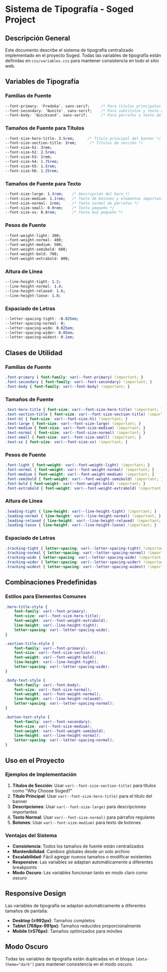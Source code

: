# Sistema de Tipografía - Soged Project

## Descripción General

Este documento describe el sistema de tipografía centralizado implementado en el proyecto Soged. Todas las variables de tipografía están definidas en `css/variables.css` para mantener consistencia en todo el sitio web.

## Variables de Tipografía

### Familias de Fuente

```css
--font-primary: 'Fredoka', sans-serif;     /* Para títulos principales */
--font-secondary: 'Nunito', sans-serif;    /* Para subtítulos y texto general */
--font-body: 'Quicksand', sans-serif;      /* Para párrafos y texto del cuerpo */
```

### Tamaños de Fuente para Títulos

```css
--font-size-hero-title: 3.5rem;      /* Título principal del banner */
--font-size-section-title: 3rem;      /* Títulos de sección */
--font-size-h1: 3rem;
--font-size-h2: 2.5rem;
--font-size-h3: 2rem;
--font-size-h4: 1.75rem;
--font-size-h5: 1.5rem;
--font-size-h6: 1.25rem;
```

### Tamaños de Fuente para Texto

```css
--font-size-large: 1.3rem;    /* Descripción del hero */
--font-size-medium: 1.1rem;   /* Texto de botones y elementos importantes */
--font-size-normal: 1rem;     /* Texto normal de párrafos */
--font-size-small: 0.9rem;    /* Texto pequeño */
--font-size-xs: 0.8rem;       /* Texto muy pequeño */
```

### Pesos de Fuente

```css
--font-weight-light: 300;
--font-weight-normal: 400;
--font-weight-medium: 500;
--font-weight-semibold: 600;
--font-weight-bold: 700;
--font-weight-extrabold: 800;
```

### Altura de Línea

```css
--line-height-tight: 1.2;
--line-height-normal: 1.4;
--line-height-relaxed: 1.6;
--line-height-loose: 1.8;
```

### Espaciado de Letras

```css
--letter-spacing-tight: -0.025em;
--letter-spacing-normal: 0;
--letter-spacing-wide: 0.025em;
--letter-spacing-wider: 0.05em;
--letter-spacing-widest: 0.1em;
```

## Clases de Utilidad

### Familias de Fuente
```css
.font-primary { font-family: var(--font-primary) !important; }
.font-secondary { font-family: var(--font-secondary) !important; }
.font-body { font-family: var(--font-body) !important; }
```

### Tamaños de Fuente
```css
.text-hero-title { font-size: var(--font-size-hero-title) !important; }
.text-section-title { font-size: var(--font-size-section-title) !important; }
.text-h1 { font-size: var(--font-size-h1) !important; }
.text-large { font-size: var(--font-size-large) !important; }
.text-medium { font-size: var(--font-size-medium) !important; }
.text-normal { font-size: var(--font-size-normal) !important; }
.text-small { font-size: var(--font-size-small) !important; }
.text-xs { font-size: var(--font-size-xs) !important; }
```

### Pesos de Fuente
```css
.font-light { font-weight: var(--font-weight-light) !important; }
.font-normal { font-weight: var(--font-weight-normal) !important; }
.font-medium { font-weight: var(--font-weight-medium) !important; }
.font-semibold { font-weight: var(--font-weight-semibold) !important; }
.font-bold { font-weight: var(--font-weight-bold) !important; }
.font-extrabold { font-weight: var(--font-weight-extrabold) !important; }
```

### Altura de Línea
```css
.leading-tight { line-height: var(--line-height-tight) !important; }
.leading-normal { line-height: var(--line-height-normal) !important; }
.leading-relaxed { line-height: var(--line-height-relaxed) !important; }
.leading-loose { line-height: var(--line-height-loose) !important; }
```

### Espaciado de Letras
```css
.tracking-tight { letter-spacing: var(--letter-spacing-tight) !important; }
.tracking-normal { letter-spacing: var(--letter-spacing-normal) !important; }
.tracking-wide { letter-spacing: var(--letter-spacing-wide) !important; }
.tracking-wider { letter-spacing: var(--letter-spacing-wider) !important; }
.tracking-widest { letter-spacing: var(--letter-spacing-widest) !important; }
```

## Combinaciones Predefinidas

### Estilos para Elementos Comunes

```css
.hero-title-style {
    font-family: var(--font-primary);
    font-size: var(--font-size-hero-title);
    font-weight: var(--font-weight-extrabold);
    line-height: var(--line-height-tight);
    letter-spacing: var(--letter-spacing-wide);
}

.section-title-style {
    font-family: var(--font-primary);
    font-size: var(--font-size-section-title);
    font-weight: var(--font-weight-bold);
    line-height: var(--line-height-tight);
    letter-spacing: var(--letter-spacing-wide);
}

.body-text-style {
    font-family: var(--font-body);
    font-size: var(--font-size-normal);
    font-weight: var(--font-weight-normal);
    line-height: var(--line-height-relaxed);
    letter-spacing: var(--letter-spacing-normal);
}

.button-text-style {
    font-family: var(--font-secondary);
    font-size: var(--font-size-medium);
    font-weight: var(--font-weight-semibold);
    line-height: var(--line-height-normal);
    letter-spacing: var(--letter-spacing-normal);
}
```

## Uso en el Proyecto

### Ejemplos de Implementación

1. **Títulos de Sección**: Usar `var(--font-size-section-title)` para títulos como "Why Choose Soged?"
2. **Título Principal**: Usar `var(--font-size-hero-title)` para el título del banner
3. **Descripciones**: Usar `var(--font-size-large)` para descripciones importantes
4. **Texto Normal**: Usar `var(--font-size-normal)` para párrafos regulares
5. **Botones**: Usar `var(--font-size-medium)` para texto de botones

### Ventajas del Sistema

- **Consistencia**: Todos los tamaños de fuente están centralizados
- **Mantenibilidad**: Cambios globales desde un solo archivo
- **Escalabilidad**: Fácil agregar nuevos tamaños o modificar existentes
- **Responsive**: Las variables se adaptan automáticamente a diferentes breakpoints
- **Modo Oscuro**: Las variables funcionan tanto en modo claro como oscuro

## Responsive Design

Las variables de tipografía se adaptan automáticamente a diferentes tamaños de pantalla:

- **Desktop (≥992px)**: Tamaños completos
- **Tablet (768px-991px)**: Tamaños reducidos proporcionalmente
- **Mobile (≤576px)**: Tamaños optimizados para móviles

## Modo Oscuro

Todas las variables de tipografía están duplicadas en el bloque `[data-theme="dark"]` para mantener consistencia en el modo oscuro. 